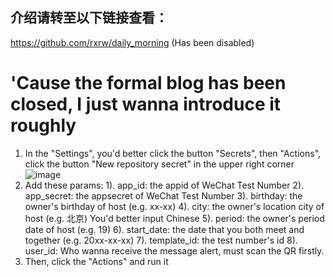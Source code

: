 ## 介绍请转至以下链接查看：
https://github.com/rxrw/daily_morning  (Has been disabled)


# 'Cause the formal blog has been closed, I just wanna introduce it roughly

1. In the "Settings", you'd better click the button "Secrets", then "Actions", click the button "New repository secret" in the upper right corner
![image](https://user-images.githubusercontent.com/55289804/199138872-05e44f31-917b-4c87-87e3-3ff586771b36.png)
2. Add these params: 
  1). app_id: the appid of WeChat Test Number
  2). app_secret: the appsecret of WeChat Test Number
  3). birthday: the owner's birthday of host  (e.g. xx-xx) 
  4). city: the owner's location city of host (e.g. 北京) You'd better input Chinese
  5). period: the owner's period date of host (e.g. 19)
  6). start_date: the date that you both meet and together (e.g. 20xx-xx-xx)
  7). template_id: the test number's id
  8). user_id: Who wanna receive the message alert, must scan the QR firstly.
3. Then, click the "Actions" and run it
